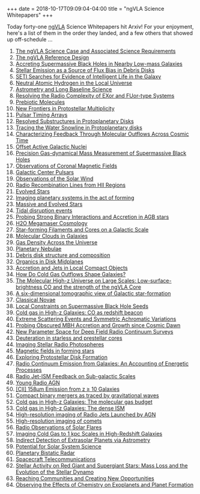 +++
date = 2018-10-17T09:09:04-04:00
title = "ngVLA Science Whitepapers"
+++

Today forty-one [ngVLA](http://ngvla.nrao.edu/) Science Whitepapers hit Arxiv!
For your enjoyment, here's a list of them in the order they landed, and a few
others that showed up off-schedule …

<!-- more -->

1. [The ngVLA Science Case and Associated Science Requirements](https://arxiv.org/abs/1810.07524)
1. [The ngVLA Reference Design](https://arxiv.org/abs/1810.08197)
1. [Accreting Supermassive Black Holes in Nearby Low-mass Galaxies](https://arxiv.org/abs/1810.06564)
1. [Stellar Emission as a Source of Flux Bias in Debris Disks](https://arxiv.org/abs/1810.06565)
1. [SETI Searches for Evidence of Intelligent Life in the Galaxy](https://arxiv.org/abs/1810.06568)
1. [Neutral Atomic Hydrogen in the Local Universe](https://arxiv.org/abs/1810.06575)
1. [Astrometry and Long Baseline Science](https://arxiv.org/abs/1810.06577)
1. [Resolving the Radio Complexity of EXor and FUor-type Systems](https://arxiv.org/abs/1810.06580)
1. [Prebiotic Molecules](https://arxiv.org/abs/1810.06586)
1. [New Frontiers in Protostellar Multiplicity](https://arxiv.org/abs/1810.06590)
1. [Pulsar Timing Arrays](https://arxiv.org/abs/1810.06594)
1. [Resolved Substructures in Protoplanetary Disks](https://arxiv.org/abs/1810.06598)
1. [Tracing the Water Snowline in Protoplanetary disks](https://arxiv.org/abs/1810.06604)
1. [Characterizing Feedback Through Molecular Outflows Across Cosmic Time](https://arxiv.org/abs/1810.06605)
1. [Offset Active Galactic Nuclei](https://arxiv.org/abs/1810.06609)
1. [Precision Gas-dynamical Mass Measurement of Supermassive Black Holes](https://arxiv.org/abs/1810.06615)
1. [Observations of Coronal Magnetic Fields](https://arxiv.org/abs/1810.06622)
1. [Galactic Center Pulsars](https://arxiv.org/abs/1810.06623)
1. [Observations of the Solar Wind](https://arxiv.org/abs/1810.06633)
1. [Radio Recombination Lines from HII Regions](https://arxiv.org/abs/1810.06664)
1. [Evolved Stars](https://arxiv.org/abs/1810.06666)
1. [Imaging planetary systems in the act of forming](https://arxiv.org/abs/1810.06671)
1. [Massive and Evolved Stars](https://arxiv.org/abs/1810.06676)
1. [Tidal disruption events](https://arxiv.org/abs/1810.06677)
1. [Probing Strong Binary Interactions and Accretion in AGB stars](https://arxiv.org/abs/1810.06685)
1. [H2O Megamaser Cosmology](https://arxiv.org/abs/1810.06686)
1. [Star-forming Filaments and Cores on a Galactic Scale](https://arxiv.org/abs/1810.06701)
1. [Molecular Clouds in Galaxies](https://arxiv.org/abs/1810.06706)
1. [Gas Density Across the Universe](https://arxiv.org/abs/1810.06709)
1. [Planetary Nebulae](https://arxiv.org/abs/1810.06712)
1. [Debris disk structure and composition](https://arxiv.org/abs/1810.06719)
1. [Organics in Disk Midplanes](https://arxiv.org/abs/1810.06724)
1. [Accretion and Jets in Local Compact Objects](https://arxiv.org/abs/1810.06727)
1. [How Do Cold Gas Outflows Shape Galaxies?](https://arxiv.org/abs/1810.06737)
1. [The Molecular High-z Universe on Large Scales: Low-surface-brightness CO and the strength of the ngVLA Core](https://arxiv.org/abs/1810.06770)
1. [A six-dimensional tomographic view of Galactic star-formation](https://arxiv.org/abs/1810.06779)
1. [Classical Novae](https://arxiv.org/abs/1810.06790)
1. [Local Constraints on Supermassive Black Hole Seeds](https://arxiv.org/abs/1810.06814)
1. [Cold gas in High-z Galaxies: CO as redshift beacon](https://arxiv.org/abs/1810.06841)
1. [Extreme Scattering Events and Symmetric Achromatic Variations](https://arxiv.org/abs/1810.07009)
1. [Probing Obscured MBH Accretion and Growth since Cosmic Dawn](https://arxiv.org/abs/1810.07098)
1. [New Parameter Space for Deep Field Radio Continuum Surveys](https://arxiv.org/abs/1810.07143)
1. [Deuteration in starless and prestellar cores](https://arxiv.org/abs/1810.07163)
1. [Imaging Stellar Radio Photospheres](https://arxiv.org/abs/1810.05055)
1. [Magnetic fields in forming stars](https://arxiv.org/abs/1806.06313)
1. [Exploring Protostellar Disk Formation](https://arxiv.org/abs/1810.07174)
1. [Radio Continuum Emission from Galaxies: An Accounting of Energetic Processes](https://arxiv.org/abs/1810.07525)
1. [Radio Jet-ISM Feedback on Sub-galactic Scales](https://arxiv.org/abs/1810.07526)
1. [Young Radio AGN](https://arxiv.org/abs/1810.07527)
1. [[CII] 158μm Emission from z ≥ 10 Galaxies](https://arxiv.org/abs/1810.07536)
1. [Compact binary mergers as traced by gravitational waves](https://arxiv.org/abs/1810.07544)
1. [Cold gas in High-z Galaxies: The molecular gas budget](https://arxiv.org/abs/1810.07546)
1. [Cold gas in High-z Galaxies: The dense ISM](https://arxiv.org/abs/1810.07547)
1. [High-resolution imaging of Radio Jets Launched by AGN](https://arxiv.org/abs/1810.07564)
1. [High-resolution imaging of comets](https://arxiv.org/abs/1810.07867)
1. [Radio Observations of Solar Flares](https://arxiv.org/abs/1810.06336)
1. [Imaging Cold Gas to 1 kpc Scales in High-Redshift Galaxies](https://arxiv.org/abs/1810.08258)
1. [Indirect Detection of Extrasolar Planets via Astrometry](https://arxiv.org/abs/1810.08513)
1. [Potential for Solar System Science](https://arxiv.org/abs/1810.08521)
1. [Planetary Bistatic Radar](https://arxiv.org/abs/1810.08712)
1. [Spacecraft Telecommunications](https://arxiv.org/abs/1810.09268)
1. [Stellar Activity on Red Giant and Supergiant Stars: Mass Loss and the Evolution of the Stellar Dynamo](https://arxiv.org/abs/1810.09353)
1. [Reaching Communities and Creating New Opportunities](https://arxiv.org/abs/1810.09244)
1. [Observing the Effects of Chemistry on Exoplanets and Planet Formation](https://arxiv.org/abs/1810.09550)

